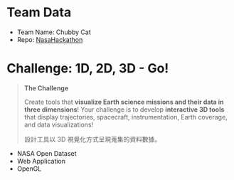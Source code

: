 # Team Data
- Team Name: Chubby Cat
- Repo: [NasaHackathon]( https://github.com/swt02026/2017NASAHackathon)

# Challenge: 1D, 2D, 3D - Go!
> **The Challenge**
>
> Create tools that **visualize Earth science missions and their data in three dimensions**! Your challenge is to develop **interactive 3D tools** that display trajectories, spacecraft, instrumentation, Earth coverage, and data visualizations!
>
> 設計工具以 3D 視覺化方式呈現蒐集的資料數據。

- NASA Open Dataset
- Web Application
- OpenGL
